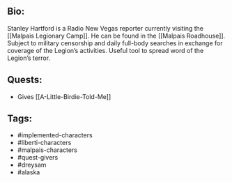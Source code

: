 ## Bio:

Stanley Hartford is a Radio New Vegas reporter currently visiting the [[Malpais Legionary Camp]]. He can be found in the [[Malpais Roadhouse]]. Subject to military censorship and daily full-body searches in exchange for coverage of the Legion’s activities. Useful tool to spread word of the Legion’s terror.
 
## Quests:

- Gives [[A-Little-Birdie-Told-Me]]

## Tags:

- #implemented-characters
- #liberti-characters
- #malpais-characters
- #quest-givers
- #dreysam
- #alaska